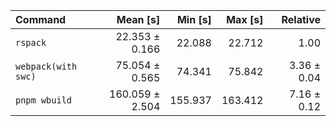 | Command | Mean [s] | Min [s] | Max [s] | Relative |
|:---|---:|---:|---:|---:|
| `rspack` | 22.353 ± 0.166 | 22.088 | 22.712 | 1.00 |
| `webpack(with swc)` | 75.054 ± 0.565 | 74.341 | 75.842 | 3.36 ± 0.04 |
| `pnpm wbuild` | 160.059 ± 2.504 | 155.937 | 163.412 | 7.16 ± 0.12 |
